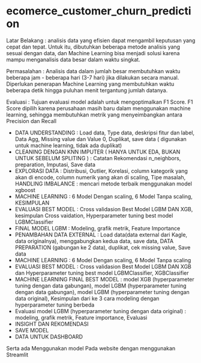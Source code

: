 # ecomerce_customer_churn_prediction
Latar Belakang :
analisis data yang efisien dapat mengambil keputusan yang cepat dan tepat. Untuk itu, dibutuhkan beberapa metode analisis yang sesuai dengan data, dan Machine Learning bisa menjadi solusi karena mampu menganalisis data besar dalam waktu singkat.

Permasalahan :
Analisis data dalam jumlah besar membutuhkan waktu beberapa jam - beberapa hari (3-7 hari) jika dilakukan secara manual. Diperlukan penerapan Machine Learning yang membutuhkan waktu beberapa detik hingga puluhan menit tergantung jumlah datanya.

Evaluasi : 
Tujuan evaluasi model adalah untuk mengoptimalkan F1 Score. F1 Score dipilih karena perusahaan masih baru dalam menggunakan machine learning, sehingga membutuhkan metrik yang menyeimbangkan antara Precision dan Recall

- DATA UNDERSTANDING : Load data, Type data, deskripsi fitur dan label, Data Agg, Missing value dan Value 0, Duplikat, save data ( digunakan untuk machine learning, tidak ada duplikat)
- CLEANING DENGAN KNN IMPUTER ( HANYA UNTUK EDA, BUKAN UNTUK SEBELUM SPLITING ) : Catatan Rekomendasi n_neighbors, preparation, Imputasi, Save data
- EXPLORASI DATA : Distribusi, Outlier, Korelasi, column kategorik yang akan di encode, column numerik yang akan di scaling, Tipe masalah, HANDLING IMBALANCE : mencari metode terbaik menggunakan model xgboost
- MACHINE LEARNING : 6 Model Dengan scaling, 6 Model Tanpa scaling, KESIMPULAN
- EVALUASI BEST MODEL : Cross validasion Best Model LGBM DAN XGB, kesimpulan Cross vaidation, Hyperparameter tuning best model LGBMClassifier
- FINAL MODEL LGBM : Modeling, grafik metrik, Feature Importance
- PENAMBAHAN DATA EXTERNAL : Load data(data external dari Kagle, data originalnya), menggabungkan kedua data, save data, DATA PREPARATION (gabungan ke 2 data), duplikat, cek missing value, Save data
- MACHINE LEARNING : 6 Model Dengan scaling, 6 Model Tanpa scaling
- EVALUASI BEST MODEL : Cross validasion Best Model LGBM DAN XGB dan Hyperparameter tuning best model LGBMClassifier, XGBClassifier
- MACHINE LEARNING FINAL BEST MODEL : model XGB (hyperparameter tuning dengan data gabungan), model LGBM (hyperparameter tuning dengan data gabungan), model LGBM (hyperparameter tuning dengan data original), Kesimpulan dari ke 3 cara modeling dengan hyperparameter tuning berbeda
- Evaluasi model LGBM (hyperparameter tuning dengan data original) : modeling, grafik metrik, Feature importance, Evaluasi
- INSIGHT DAN REKOMENDASI
- SAVE MODEL
- DATA UNTUK DASHBOARD

Serta ada Menggunakan model Pada website dengan menggunakan Streamlit
